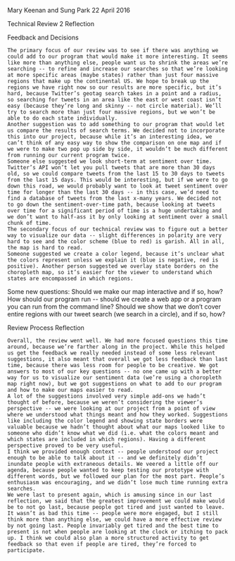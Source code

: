 Mary Keenan and Sung Park
22 April 2016

Technical Review 2 Reflection


Feedback and Decisions
	
	The primary focus of our review was to see if there was anything we could add to our program that would make it more interesting. It seems like more than anything else, people want us to shrink the areas we’re searching -- to refine and increase our searches so that we’re looking at more specific areas (maybe states) rather than just four massive regions that make up the continental US. We hope to break up the regions we have right now so our results are more specific, but it’s hard, because Twitter’s geotag search takes in a point and a radius, so searching for tweets in an area like the east or west coast isn’t easy (because they’re long and skinny -- not circle material). We’ll try to search more than just four massive regions, but we won’t be able to do each state individually. 
	Another suggestion was to add something to our program that would let us compare the results of search terms. We decided not to incorporate this into our project, because while it’s an interesting idea, we can’t think of any easy way to show the comparison on one map and if we were to make two pop up side by side, it wouldn’t be much different from running our current program twice. 
	Someone else suggested we look short-term at sentiment over time. Twitter’s API won’t let you pull tweets that are more than 30 days old, so we could compare tweets from the last 15 to 30 days to tweets from the last 15 days. This would be interesting, but if we were to go down this road, we would probably want to look at tweet sentiment over time for longer than the last 30 days -- in this case, we’d need to find a database of tweets from the last x-many years. We decided not to go down the sentiment-over-time path, because looking at tweets over time for a significant period of time is a huge undertaking and we don’t want to half-ass it by only looking at sentiment over a small chunk of time. 
	The secondary focus of our technical review was to figure out a better way to visualize our data -- slight differences in polarity are very hard to see and the color scheme (blue to red) is garish. All in all, the map is hard to read.
	Someone suggested we create a color legend, because it’s unclear what the colors represent unless we explain it (blue is negative, red is positive). Another person suggested we overlay state borders on the choropleth map, so it’s easier for the viewer to understand which states are encompassed in which regions. 
	
  Some new questions:
    Should we make our map interactive and if so, how?
    How should our program run -- should we create a web app or a program you can run from the command line?
    Should we show that we don’t cover entire regions with our tweet search (we search in a circle), and if so, how?
		

Review Process Reflection

	Overall, the review went well. We had more focused questions this time around, because we’re farther along in the project. While this helped us get the feedback we really needed instead of some less relevant suggestions, it also meant that overall we got less feedback than last time, because there was less room for people to be creative. We got answers to most of our key questions -- no one came up with a better way for us to visualize our sentiment data (we’re using a choropleth map right now), but we got suggestions on what to add to our program and how to make our maps easier to read.
	A lot of the suggestions involved very simple add-ons we hadn’t thought of before, because we weren’t considering the viewer’s perspective -- we were looking at our project from a point of view where we understood what things meant and how they worked. Suggestions like including the color legend and showing state borders were valuable because we hadn’t thought about what our maps looked like to someone who didn’t know what we did (i.e. what the colors meant and which states are included in which regions). Having a different perspective proved to be very useful. 
	I think we provided enough context -- people understood our project enough to be able to talk about it -- and we definitely didn’t inundate people with extraneous details. We veered a little off our agenda, because people wanted to keep testing our prototype with different words, but we followed our plan for the most part. People’s enthusiasm was encouraging, and we didn’t lose much time running extra searches. 
	We were last to present again, which is amusing since in our last reflection, we said that the greatest improvement we could make would be to not go last, because people got tired and just wanted to leave. It wasn’t as bad this time -- people were more engaged, but I still think more than anything else, we could have a more effective review by not going last. People invariably get tired and the best time to present is not when people are looking at the clock or itching to pack up. I think we could also plan a more structured activity to get feedback so that even if people are tired, they’re forced to participate. 
